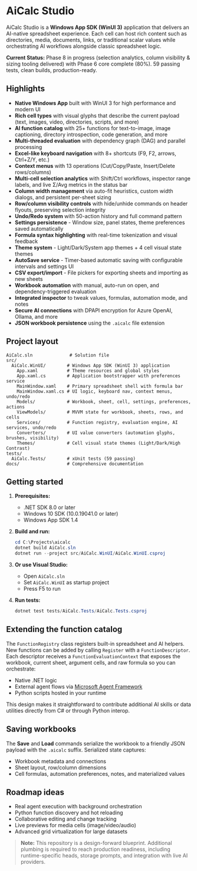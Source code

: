 # AiCalc Studio

AiCalc Studio is a **Windows App SDK (WinUI 3)** application that delivers an AI-native spreadsheet experience. Each cell can host rich content such as directories, media, documents, links, or traditional scalar values while orchestrating AI workflows alongside classic spreadsheet logic.

**Current Status:** Phase 8 in progress (selection analytics, column visibility & sizing tooling delivered) with Phase 6 core complete (80%). 59 passing tests, clean builds, production-ready.

## Highlights

- **Native Windows App** built with WinUI 3 for high performance and modern UI
- **Rich cell types** with visual glyphs that describe the current payload (text, images, video, directories, scripts, and more)
- **AI function catalog** with 25+ functions for text-to-image, image captioning, directory introspection, code generation, and more
- **Multi-threaded evaluation** with dependency graph (DAG) and parallel processing
- **Excel-like keyboard navigation** with 8+ shortcuts (F9, F2, arrows, Ctrl+Z/Y, etc.)
- **Context menus** with 13 operations (Cut/Copy/Paste, Insert/Delete rows/columns)
- **Multi-cell selection analytics** with Shift/Ctrl workflows, inspector range labels, and live Σ/Avg metrics in the status bar
- **Column width management** via auto-fit heuristics, custom width dialogs, and persistent per-sheet sizing
- **Row/column visibility controls** with hide/unhide commands on header flyouts, preserving selection integrity
- **Undo/Redo system** with 50-action history and full command pattern
- **Settings persistence** - Window size, panel states, theme preferences saved automatically
- **Formula syntax highlighting** with real-time tokenization and visual feedback
- **Theme system** - Light/Dark/System app themes + 4 cell visual state themes
- **AutoSave service** - Timer-based automatic saving with configurable intervals and settings UI
- **CSV export/import** - File pickers for exporting sheets and importing as new sheets
- **Workbook automation** with manual, auto-run on open, and dependency-triggered evaluation
- **Integrated inspector** to tweak values, formulas, automation mode, and notes
- **Secure AI connections** with DPAPI encryption for Azure OpenAI, Ollama, and more
- **JSON workbook persistence** using the `.aicalc` file extension

## Project layout

```
AiCalc.sln              # Solution file
src/
  AiCalc.WinUI/        # Windows App SDK (WinUI 3) application
    App.xaml           # Theme resources and global styles
    App.xaml.cs        # Application bootstrapper with preferences service
    MainWindow.xaml    # Primary spreadsheet shell with formula bar
    MainWindow.xaml.cs # UI logic, keyboard nav, context menus, undo/redo
    Models/            # Workbook, sheet, cell, settings, preferences, actions
    ViewModels/        # MVVM state for workbook, sheets, rows, and cells
    Services/          # Function registry, evaluation engine, AI services, undo/redo
    Converters/        # UI value converters (automation glyphs, brushes, visibility)
    Themes/            # Cell visual state themes (Light/Dark/High Contrast)
tests/
  AiCalc.Tests/        # xUnit tests (59 passing)
docs/                  # Comprehensive documentation
```

## Getting started

1. **Prerequisites:**
   - .NET SDK 8.0 or later
   - Windows 10 SDK (10.0.19041.0 or later)
   - Windows App SDK 1.4

2. **Build and run:**
   ```powershell
   cd C:\Projects\aicalc
   dotnet build AiCalc.sln
   dotnet run --project src/AiCalc.WinUI/AiCalc.WinUI.csproj
   ```

3. **Or use Visual Studio:**
   - Open `AiCalc.sln`
   - Set `AiCalc.WinUI` as startup project
   - Press F5 to run

4. **Run tests:**
   ```powershell
   dotnet test tests/AiCalc.Tests/AiCalc.Tests.csproj
   ```

## Extending the function catalog

The `FunctionRegistry` class registers built-in spreadsheet and AI helpers. New functions can be added by calling `Register` with a `FunctionDescriptor`. Each descriptor receives a `FunctionEvaluationContext` that exposes the workbook, current sheet, argument cells, and raw formula so you can orchestrate:

- Native .NET logic
- External agent flows via [Microsoft Agent Framework](https://github.com/microsoft/agent-framework/tree/main/dotnet)
- Python scripts hosted in your runtime

This design makes it straightforward to contribute additional AI skills or data utilities directly from C# or through Python interop.

## Saving workbooks

The **Save** and **Load** commands serialize the workbook to a friendly JSON payload with the `.aicalc` suffix. Serialized state captures:

- Workbook metadata and connections
- Sheet layout, row/column dimensions
- Cell formulas, automation preferences, notes, and materialized values

## Roadmap ideas

- Real agent execution with background orchestration
- Python function discovery and hot reloading
- Collaborative editing and change tracking
- Live previews for media cells (image/video/audio)
- Advanced grid virtualization for large datasets

> **Note:** This repository is a design-forward blueprint. Additional plumbing is required to reach production readiness, including runtime-specific heads, storage prompts, and integration with live AI providers.
